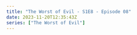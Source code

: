 ```yaml
---
title: "The Worst of Evil - S1E8 - Episode 08"
date: 2023-11-20T12:35:43Z
series: ["The Worst of Evil"]
---
```



<mux-player stream-type="on-demand"
  src="https://kp3d-my.sharepoint.com/personal/ryoo_kp3d_onmicrosoft_com/_layouts/15/download.aspx?share=EQVtBjARSnxJsHpiEIWSBlQBB3G2mw5iccpIZE6YCTphNQ" prefer-playback="mse" controls>
  </mux-player>
  
  
  <script src="https://cdn.jsdelivr.net/npm/@mux/mux-player"></script>
  
 <script type="application/ld+json">
 {
  "@context": "https://schema.org/",
  "@type": "VideoObject",
  "name": "The Worst of Evil - S1E8 - Episode 08",
  "contentUrl": "https://stream.mux.com/z5Upx6AEMo02hh5007wWcnwN92dyRA4901FYk4BLjKCKuQ.m3u8",
  "thumbnailUrl": "https://www.themoviedb.org/t/p/original/kXETwHWqdCAzyrCWloBpaq96oyh.jpg?width=314&fit_mode=preserve&time=25",
  "uploadDate": "2023-11-20T12:35:43Z",
}

</script>
